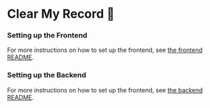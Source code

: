 # Clear My Record 👋

### Setting up the Frontend

For more instructions on how to set up the frontend, see [the frontend README](./frontend/README.md).

### Setting up the Backend

For more instructions on how to set up the frontend, see [the backend README](./backend/readme.md).
